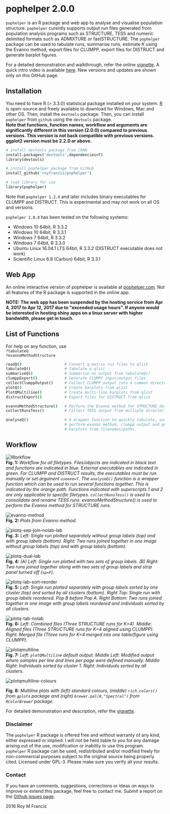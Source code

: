 # pophelper 2.0.0

`pophelper` is an R package and web app to analyse and visualise population structure. `pophelper` curently supports output run files generated from population analysis programs such as STRUCTURE, TESS and numeric delimited formats such as ADMIXTURE or fastSTRUCTURE. The `pophelper` package can be used to tabulate runs, summarise runs, estimate *K* using the Evanno method, export files for CLUMPP, export files for DISTRUCT and generate barplot figures.  

For a detailed demonstration and walkthrough, refer the online [vignette](http://royfrancis.github.io/pophelper/). A quick intro video is available [here](https://www.youtube.com/watch?v=Jyo-88g9dDg). New versions and updates are shown only on this GitHub page.

## Installation  
You need to have R (> 3.3.0) statistical package installed on your system. [R](https://www.r-project.org/) is open-source and freely available to download for Windows, Mac and other OS. Then, install the `devtools` package. Then, you can install `pophelper` from `github` using the `devtools` package.  
__Note that functions, function names, workflow and arguments are significantly different in this version (2.0.0) compared to previous versions. This version is not back compatible with previous versions. ggplot2 version must be 2.2.0 or above.__

```coffee
# install devtools package from CRAN
install.packages('devtools',dependencies=T)
library(devtools)

# install pophelper package from GitHub
install_github('royfrancis/pophelper')

# load library for use
library(pophelper)
```

Note that `pophelper 1.2.0` and later includes binary executables for CLUMPP and DISTRUCT. This is experimental and may not work on all OS and versions.

`pophelper 2.0.0` has been tested on the following systems: 

+ Windows 10 64bit, R 3.3.2
+ Windows 10 64bit, R 3.3.1
+ Windows 7 64bit, R 3.3.2
+ Windows 7 64bit, R 3.3.0
+ Ubuntu Linux 16.04.1 LTS 64bit, R 3.3.2 (DISTRUCT executable does not work)
+ Scientific Linux 6.8 (Carbon) 64bit, R 3.3.1

## Web App   
An online interactive version of pophelper is available at [pophelper.com](http://www.pophelper.com). Not all features of the R package is supported in the online app.  

__NOTE: The web app has been suspended by the hosting service from Apr 4, 2017 to Apr 12, 2017 due to "exceeded usage hours". If anyone would be interested in hosting shiny apps on a linux server with higher bandwidth, please get in touch.__

## List of Functions  

For help on any function, use  
`?tabulateQ`  
`?evannoMethodStructure`  

```coffee
readQ()                   # Convert q-matrix run files to qlist
tabulateQ()               # Tabulate a qlist
summariseQ()              # Summarise an output from tabulateQ()
clumppExport()            # Generate CLUMPP input/output files
collectClumppOutput()     # Collect CLUMPP output into a common directory
plotQ()                   # Create barplots from qlist
PlotQMultiline()          # Create multi-line barplots from qlist
distructExport()          # Export files for DISTRUCT from qlist

evannoMethodStructure()   # Perform the Evanno method for STRUCTURE data
collectRunsTess()         # Collect TESS output from multiple directories into one

analyseQ()                # A wrapper function to quickly tabulate, summarise, 
                          # perform evanno method, clumpp output and generate
                          # barplots from filenames/paths.
```

## Workflow 

![Workflow](vignettes/workflow.png)  
__Fig. 1:__ *Workflow for all filetypes. Files/objects are indicated in black text and functions are indicated in blue. External executables are indicated in green. For CLUMPP and DISTRUCT results, the executables must be run manually or set argument `useexe=T`. The `analyseQ()` function is a wrapper function which can be used to run several functions together. This is indicated by the orange path. Functions indicated with superscripts 1 and 2 are only applicable to specific filetypes. `collectRunsTess()` is used to consolidate and rename TESS runs. evannoMethodStructure() is used to perform the Evanno method for STRUCTURE runs.*

![evanno-method](vignettes/evanno-plot.png)  
__Fig. 2:__ *Plots from Evanno method.*

![plotq-sep-join-nolab-lab](vignettes/structure-sep-join-nolab-lab.png)  
__Fig. 3:__ *Left: Single run plotted separately without group labels (top) and with group labels (bottom). Right: Two runs joined together in one image without group labels (top) and with group labels (bottom).*  

![plotq-dual-lab](vignettes/structure-dual-labels.png)  
__Fig. 4:__ *(A) Left: Single run plotted with two sets of group labels. (B) Right: Two runs joined together along with two sets of group labels and strip panel turned off (`sp=F`).*  

![plotq-lab-sort-reorder](vignettes/structure-lab-sort-reorder.png)  
__Fig. 5:__ *Left: Single run plotted separately with group labels sorted by one cluster (top) and sorted by all clusters (bottom). Right Top: Single run with group labels reordered. Pop B before Pop A. Right Bottom: Two runs joined together in one image with group labels reordered and individuals sorted by all clusters.*  

![plotq-tab-nolab](vignettes/structure-tab-nolab.png)  
__Fig. 6:__ *Left: Combined files (Three STRUCTURE runs for K=4). Middle: Aligned files (Three STRUCTURE runs for K=4 aligned using CLUMPP). Right: Merged file (Three runs for K=4 merged into one table/figure using CLUMPP).*  

![plotqmultiline](vignettes/plotqmultiline.png)  
__Fig. 7:__ *Left: `plotQMultiline` default output. Middle Left: Modified output where samples per line and lines per page were defined manually. Middle Right: Individuals sorted by cluster 1. Right: Individuals sorted by all clusters.*  

![plotqmultiline-colours](vignettes/plotqmultiline-colours.png)  

__Fig. 8:__ *Multiline plots with (left) standard colours, (middle) `rich.colors()` from `gplots` package and (right) `brewer.pal(8,"Spectral")` from `RColorBrewer` package.*  

For detailed demonstration and description, refer the [vignette](http://royfrancis.github.io/pophelper/).

### Disclaimer

The `pophelper` R package is offered free and without warranty of any kind, either expressed or implied. I will not be held liable to you for any damage arising out of the use, modification or inability to use this program. `pophelper` R package can be used, redistributed and/or modified freely for non-commercial purposes subject to the original source being properly cited. Licensed under GPL-3. Please make sure you verify all your results.  

### Contact

If you have an comments, suggestions, corrections or ideas on ways to improve or extend this package, feel free to contact me. Submit a report on the [Github issues page](https://github.com/royfrancis/pophelper/issues).  

2016 Roy M Francis  
